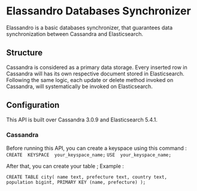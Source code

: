 # Elassandro Databases Synchronizer

Elassandro is a basic databases synchronizer, that guarantees data synchronization between Cassandra and Elasticsearch.

## Structure

Cassandra is considered as a primary data storage. Every inserted row in Cassandra will has its own respective document stored in Elasticsearch.
Following the same logic, each update or delete method invoked on Cassandra, will systematically be invoked on Elasticsearch.

## Configuration

This API is built over Cassandra 3.0.9 and Elasticsearch 5.4.1.

### Cassandra

Before running this API, you can create a keyspace using this command :
`CREATE  KEYSPACE  your_keyspace_name;`
`USE  your_keyspace_name;`

After that, you can create your table ; Example :

`CREATE TABLE city(
    name text,
    prefecture text,
    country text,
    population bigint,
    PRIMARY KEY (name, prefecture)
);`